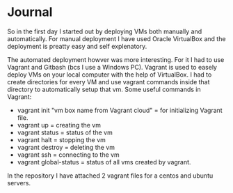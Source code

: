 # Journal

So in the first day I started out by deploying VMs both manually and automatically.
For manual deployment I have used Oracle VirtualBox and the deployment is preatty easy and self explenatory.

The automated deployment howver was more interesting.
For it I had to use Vagrant and Gitbash (bcs I use a Windows PC).
Vagrant is used to easely deploy VMs on your local computer with the help of VirtualBox.
I had to create directories for every VM and use vagrant commands inside that directory to automatically setup that vm.
Some useful commands in Vagrant:
-  vagrant init "vm box name from Vagrant cloud" = for initializing Vagrant file.
-  vagrant up = creating the vm
-  vagrant status = status of the vm
-  vagrant halt = stopping the vm
-  vagrant destroy = deleting the vm
-  vagrant ssh = connecting to the vm
-  vagrant global-status = status of all vms created by vagrant.

In the repository I have attached 2 vagrant files for a centos and ubuntu servers.
